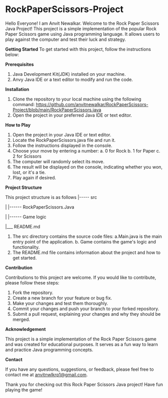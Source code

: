 # RockPaperScissors-Project

Hello Everyone! I am Anvit Newalkar. Welcome to the Rock Paper Scissors Java Project! This project is a simple implementation of the popular Rock Paper Scissors game using 
Java programming language. It allows users to play against the computer and test their luck and strategy.

**Getting Started**
To get started with this project, follow the instructions below:

**Prerequisites**
1. Java Development Kit(JDK) installed on your machine.
2. Anvy Java IDE or a text editor to modify and run the code.

**Installation**
1. Clone the repository to your local machine using the following command:
https://github.com/anvitnewalkar/RockPaperScissors-Project/blob/main/RockPaperScissors.java
2. Open the project in your preferred Java IDE or text editor.

**How to Play**
1. Open the project in your Java IDE or text editor.
2. Locate the RockPaperScissors.java file and run it.
3. Follow the instructions displayed in the console.
4. Choose your move by entering a number:
     a. 0 for Rock
     b. 1 for Paper
     c. 2 for Scissors
5. The computer will randomly select its move.
6. The result will be displayed on the console, indicating whether you won, lost, or it's a tie.
7. Play again if desired.

**Project Structure**

This project structure is as follows
|----- src

|   |------ RockPaperScissors.Java

|   |------ Game logic

|___ README.md

1. The src directory contains the source code files:
   a.Main.java is the main entry point of the application.
   b. Game contains the game's logic and functionality.
2. The README.md file contains information about the project and how to get started.

**Contribution**

Contributions to this project are welcome. If you would like to contribute, please follow these steps:

1. Fork the repository.
2. Create a new branch for your feature or bug fix.
3. Make your changes and test them thoroughly.
4. Commit your changes and push your branch to your forked repository.
5. Submit a pull request, explaining your changes and why they should be merged.

**Acknowledgement**

This project is a simple implementation of the Rock Paper Scissors game and was created for educational purposes. It serves as a fun way to learn and practice Java programming concepts.

**Contact**

If you have any questions, suggestions, or feedback, please feel free to contact me at anvitnwlkrp1@gmail.com.

Thank you for checking out this Rock Paper Scissors Java project! Have fun playing the game!
